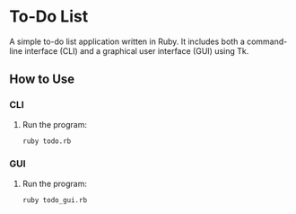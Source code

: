 # To-Do List

A simple to-do list application written in Ruby. It includes both a command-line interface (CLI) and a graphical user interface (GUI) using Tk.

## How to Use

### CLI
1. Run the program:
   ```sh
   ruby todo.rb
   ```
### GUI
1. Run the program:
   ```sh
   ruby todo_gui.rb
   ```
